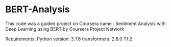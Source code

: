 # BERT-Analysis
This code was a guided project on Coursera 
name : Sentiment Analysis with Deep Learning using BERT by Coursera Project Network

Requirements:
Python version: 3.7.6
transformers: 2.8.0
Tf:2
